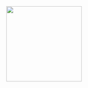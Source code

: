 <img height=200 align="center" src="https://github-readme-stats.vercel.app/api/top-langs?username=gyshim&layout=compact&langs_count=8&card_width=320" />
